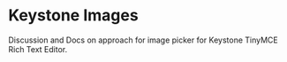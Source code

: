 # Keystone Images
Discussion and Docs on approach for image picker for Keystone TinyMCE Rich Text Editor.
